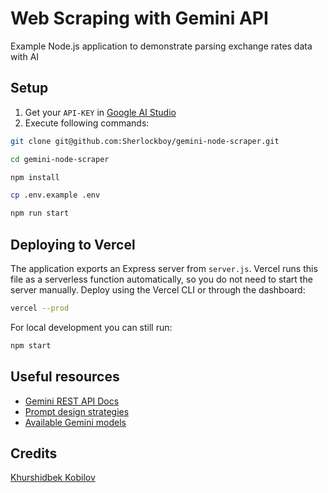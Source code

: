 # Web Scraping with Gemini API
Example Node.js application to demonstrate parsing exchange rates data with AI

## Setup

1. Get your `API-KEY` in [Google AI Studio](https://aistudio.google.com/app/apikey)
2. Execute following commands:
```bash
git clone git@github.com:Sherlockboy/gemini-node-scraper.git

cd gemini-node-scraper

npm install

cp .env.example .env

npm run start
```

## Deploying to Vercel

The application exports an Express server from `server.js`. Vercel runs this file
as a serverless function automatically, so you do not need to start the server
manually. Deploy using the Vercel CLI or through the dashboard:

```bash
vercel --prod
```

For local development you can still run:

```bash
npm start
```

## Useful resources
- [Gemini REST API Docs](https://ai.google.dev/tutorials/rest_quickstart)
- [Prompt design strategies](https://ai.google.dev/docs/prompt_best_practices)
- [Available Gemini models](https://ai.google.dev/models/gemini)

## Credits

[Khurshidbek Kobilov](https://www.linkedin.com/in/khurshid-kobilov/)
